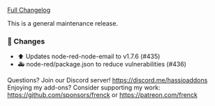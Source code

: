 [Full Changelog][changelog]

This is a general maintenance release.

### 🔨  Changes

- :arrow_up: Updates node-red-node-email to v1.7.6 (#435)
- :ambulance: node-red/package.json to reduce vulnerabilities (#436)

[changelog]: https://github.com/hassio-addons/addon-node-red/compare/v6.0.3...v6.0.4

Questions? Join our Discord server! https://discord.me/hassioaddons
Enjoying my add-ons? Consider supporting my work:
https://github.com/sponsors/frenck or https://patreon.com/frenck